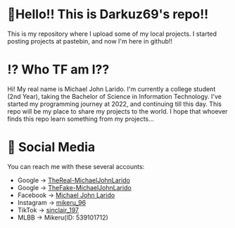 # 🌟Hello!! This is Darkuz69's repo!!
This is my repository where I upload some of my local projects. I started posting projects at pastebin, and now I'm here in github!!
# ⁉️ Who TF am I??
Hi! My real name is Michael John Larido. I'm currently a college student (2nd Year), taking the Bachelor of Science in Information Technology. I've started my programming journey at 2022, and continuing till this day. This repo will be my place to share my projects to the world. I hope that whoever finds this repo learn something from my projects...
# 📨 Social Media
You can reach me with these several accounts:
- Google -> [TheReal-MichaelJohnLarido](https://lakatangaming145@gmail.com)
- Google -> [TheFake-MichaelJohnLarido](https://laridomichaeljohn69@gmail.com)
- Facebook -> [Michael John Larido](https://www.facebook.com/iam.larido69/)
- Instagram -> [mikeru_96](https://www.instagram.com/mikeru_96/?hl=en)
- TikTok -> [sinclair_197](https://www.tiktok.com/@sinclair_197)
- MLBB -> Mikeru(ID: 539101712)
